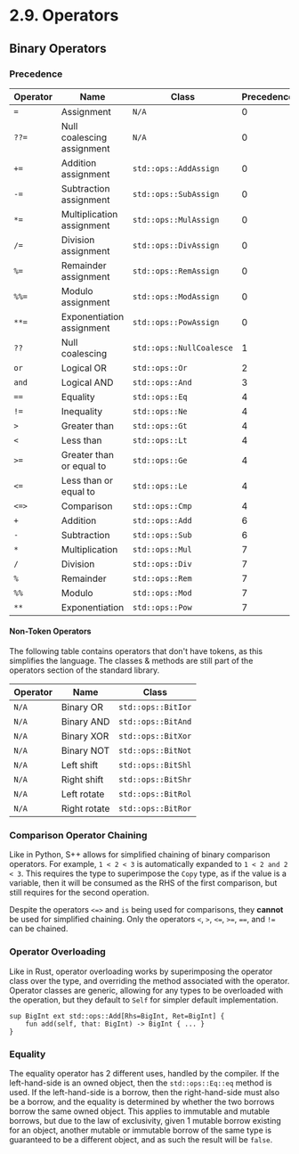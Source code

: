 # 2.9. Operators

<primary-label ref="header-label"/>

<secondary-label ref="doc-wip"/>

## Binary Operators

### Precedence

| Operator | Name                       | Class                    | Precedence |
|----------|----------------------------|--------------------------|------------|
| `=`      | Assignment                 | `N/A`                    | 0          |
| `??=`    | Null coalescing assignment | `N/A`                    | 0          |
| `+=`     | Addition assignment        | `std::ops::AddAssign`    | 0          |
| `-=`     | Subtraction assignment     | `std::ops::SubAssign`    | 0          |
| `*=`     | Multiplication assignment  | `std::ops::MulAssign`    | 0          |
| `/=`     | Division assignment        | `std::ops::DivAssign`    | 0          |
| `%=`     | Remainder assignment       | `std::ops::RemAssign`    | 0          |
| `%%=`    | Modulo assignment          | `std::ops::ModAssign`    | 0          |
| `**=`    | Exponentiation assignment  | `std::ops::PowAssign`    | 0          |
| `??`     | Null coalescing            | `std::ops::NullCoalesce` | 1          |
| `or`     | Logical OR                 | `std::ops::Or`           | 2          |
| `and`    | Logical AND                | `std::ops::And`          | 3          |
| `==`     | Equality                   | `std::ops::Eq`           | 4          |
| `!=`     | Inequality                 | `std::ops::Ne`           | 4          |
| `>`      | Greater than               | `std::ops::Gt`           | 4          |
| `<`      | Less than                  | `std::ops::Lt`           | 4          |
| `>=`     | Greater than or equal to   | `std::ops::Ge`           | 4          |
| `<=`     | Less than or equal to      | `std::ops::Le`           | 4          |
| `<=>`    | Comparison                 | `std::ops::Cmp`          | 4          |
| `+`      | Addition                   | `std::ops::Add`          | 6          |
| `-`      | Subtraction                | `std::ops::Sub`          | 6          |
| `*`      | Multiplication             | `std::ops::Mul`          | 7          |
| `/`      | Division                   | `std::ops::Div`          | 7          |
| `%`      | Remainder                  | `std::ops::Rem`          | 7          |
| `%%`     | Modulo                     | `std::ops::Mod`          | 7          |
| `**`     | Exponentiation             | `std::ops::Pow`          | 7          |

#### Non-Token Operators

The following table contains operators that don't have tokens, as this simplifies the language. The classes & methods
are still part of the operators section of the standard library.

| Operator | Name         | Class              |
|----------|--------------|--------------------|
| `N/A`    | Binary OR    | `std::ops::BitIor` |
| `N/A`    | Binary AND   | `std::ops::BitAnd` |
| `N/A`    | Binary XOR   | `std::ops::BitXor` |
| `N/A`    | Binary NOT   | `std::ops::BitNot` |
| `N/A`    | Left shift   | `std::ops::BitShl` |
| `N/A`    | Right shift  | `std::ops::BitShr` |
| `N/A`    | Left rotate  | `std::ops::BitRol` |
| `N/A`    | Right rotate | `std::ops::BitRor` |

### Comparison Operator Chaining

Like in Python, S++ allows for simplified chaining of binary comparison operators. For example, `1 < 2 < 3` is
automatically expanded to `1 < 2 and 2 < 3`. This requires the type to superimpose the `Copy` type, as if the value is a
variable, then it will be consumed as the RHS of the first comparison, but still requires for the second operation.

Despite the operators `<=>` and `is` being used for comparisons, they **cannot** be used for simplified chaining. Only
the operators `<`, `>`, `<=`, `>=`, `==`, and `!=` can be chained.

### Operator Overloading

Like in Rust, operator overloading works by superimposing the operator class over the type, and overriding the method
associated with the operator. Operator classes are generic, allowing for any types to be overloaded with the operation,
but they default to `Self` for simpler default implementation.

```
sup BigInt ext std::ops::Add[Rhs=BigInt, Ret=BigInt] {
    fun add(self, that: BigInt) -> BigInt { ... }
}
```

### Equality

The equality operator has 2 different uses, handled by the compiler. If the left-hand-side is an owned object, then
the `std::ops::Eq::eq` method is used. If the left-hand-side is a borrow, then the right-hand-side must also be a
borrow, and the equality is determined by whether the two borrows borrow the same owned object. This applies to
immutable and mutable borrows, but due to the law of exclusivity, given 1 mutable borrow existing for an object, another
mutable or immutable borrow of the same type is guaranteed to be a different object, and as such the result will be
`false`.
